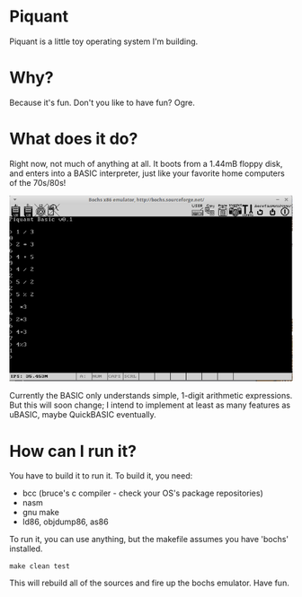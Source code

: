 Piquant
====

Piquant is a little toy operating system I'm building.

Why?
=====

Because it's fun. Don't you like to have fun? Ogre.

What does it do?
=====

Right now, not much of anything at all. It boots from a 1.44mB floppy disk, and enters into a BASIC interpreter, just like your favorite home computers of the 70s/80s!

![Image of Piquant v0.1](media/screenshot.png)

Currently the BASIC only understands simple, 1-digit arithmetic expressions. But this will soon change; I intend to implement at least as many features as uBASIC, maybe QuickBASIC eventually.

How can I run it?
=====

You have to build it to run it. To build it, you need:

* bcc (bruce's c compiler - check your OS's package repositories)
* nasm
* gnu make
* ld86, objdump86, as86

To run it, you can use anything, but the makefile assumes you have 'bochs' installed.

    make clean test

This will rebuild all of the sources and fire up the bochs emulator. Have fun.